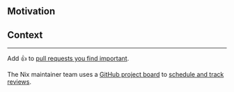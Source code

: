 <!--

IMPORTANT

Nix is a non-trivial project, so for your contribution to be successful,
it really is important to follow the contributing guidelines:

https://github.com/NixOS/bsd/blob/master/CONTRIBUTING.md

Even if you've contributed to open source before, take a moment to read it,
so you understand the process and the expectations.

- what information to include in commit messages
- proper attribution
- volunteering contributions effectively
- how to get help and our review process.

-->

## Motivation

<!-- Briefly explain what the change is about and why it is desirable. -->

## Context

<!-- Provide context. Reference open issues if available. -->

<!-- Non-trivial change: Briefly outline the implementation strategy. -->

<!-- Invasive change: Discuss alternative designs or approaches you considered. -->

<!-- Large change: Provide instructions to reviewers how to read the diff. -->

---

Add :+1: to [pull requests you find important](https://github.com/NixOS/bsd/pulls?q=is%3Aopen+sort%3Areactions-%2B1-desc).

The Nix maintainer team uses a [GitHub project board](https://github.com/orgs/NixOS/projects/19) to [schedule and track reviews](https://github.com/NixOS/bsd/tree/master/maintainers#project-board-protocol). 

